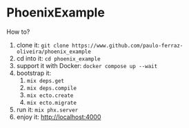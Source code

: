 # PhoenixExample

How to?

1. clone it: `git clone https://www.github.com/paulo-ferraz-oliveira/phoenix_example`
2. cd into it: `cd phoenix_example`
3. support it with Docker: `docker compose up --wait`
4. bootstrap it:
    1. `mix deps.get`
    2. `mix deps.compile`
    3. `mix ecto.create`
    4. `mix ecto.migrate`
5. run it: `mix phx.server`
6. enjoy it: <http://localhost:4000>
